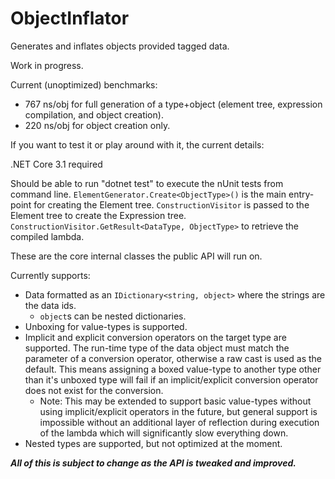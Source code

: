 # ObjectInflator
Generates and inflates objects provided tagged data.

Work in progress.

Current (unoptimized) benchmarks:
- 767 ns/obj for full generation of a type+object (element tree, expression compilation, and object creation).
- 220 ns/obj for object creation only.

If you want to test it or play around with it, the current details:

.NET Core 3.1 required

Should be able to run "dotnet test" to execute the nUnit tests from command line.
`ElementGenerator.Create<ObjectType>()` is the main entry-point for creating the Element tree.
`ConstructionVisitor` is passed to the Element tree to create the Expression tree.
`ConstructionVisitor.GetResult<DataType, ObjectType>` to retrieve the compiled lambda.

These are the core internal classes the public API will run on.

Currently supports:
- Data formatted as an `IDictionary<string, object>` where the strings are the data ids.
  - `object`s can be nested dictionaries.
- Unboxing for value-types is supported.
- Implicit and explicit conversion operators on the target type are supported. The run-time
  type of the data object must match the parameter of a conversion operator, otherwise
  a raw cast is used as the default. This means assigning a boxed value-type to another type
  other than it's unboxed type will fail if an implicit/explicit conversion operator does not
  exist for the conversion.
  - Note: This may be extended to support basic value-types without using implicit/explicit operators
    in the future, but general support is impossible without an additional layer of reflection
    during execution of the lambda which will significantly slow everything down.
- Nested types are supported, but not optimized at the moment.

***All of this is subject to change as the API is tweaked and improved.***
